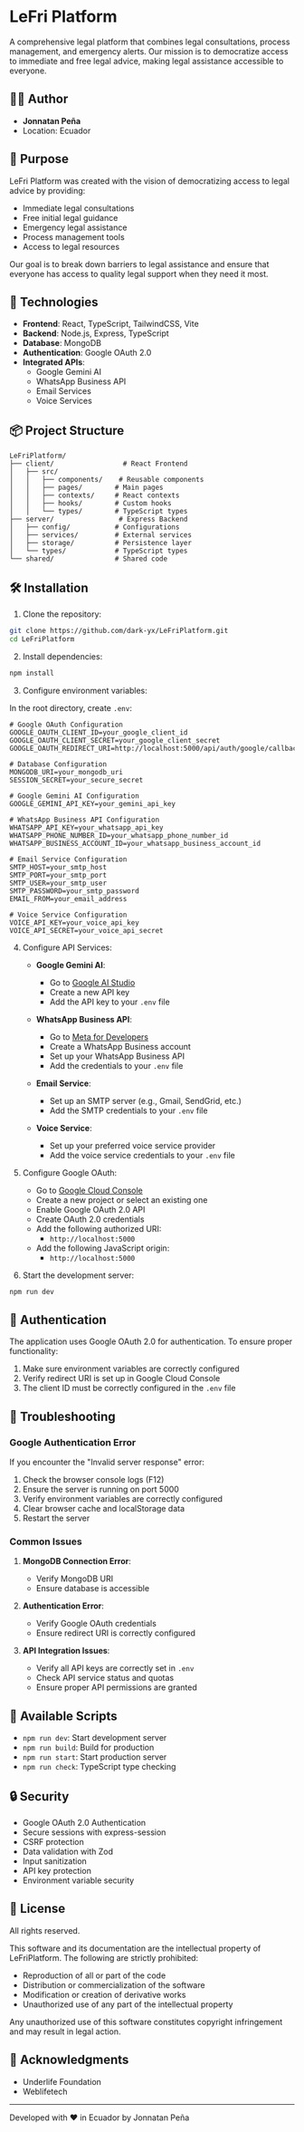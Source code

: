 # LeFri Platform

A comprehensive legal platform that combines legal consultations, process management, and emergency alerts. Our mission is to democratize access to immediate and free legal advice, making legal assistance accessible to everyone.

## 👨‍💻 Author
- **Jonnatan Peña**
- Location: Ecuador

## 🎯 Purpose

LeFri Platform was created with the vision of democratizing access to legal advice by providing:
- Immediate legal consultations
- Free initial legal guidance
- Emergency legal assistance
- Process management tools
- Access to legal resources

Our goal is to break down barriers to legal assistance and ensure that everyone has access to quality legal support when they need it most.

## 🚀 Technologies

- **Frontend**: React, TypeScript, TailwindCSS, Vite
- **Backend**: Node.js, Express, TypeScript
- **Database**: MongoDB
- **Authentication**: Google OAuth 2.0
- **Integrated APIs**: 
  - Google Gemini AI
  - WhatsApp Business API
  - Email Services
  - Voice Services

## 📦 Project Structure

```
LeFriPlatform/
├── client/                 # React Frontend
│   ├── src/
│   │   ├── components/    # Reusable components
│   │   ├── pages/        # Main pages
│   │   ├── contexts/     # React contexts
│   │   ├── hooks/        # Custom hooks
│   │   └── types/        # TypeScript types
├── server/                # Express Backend
│   ├── config/           # Configurations
│   ├── services/         # External services
│   ├── storage/          # Persistence layer
│   └── types/            # TypeScript types
└── shared/               # Shared code
```

## 🛠️ Installation

1. Clone the repository:
```bash
git clone https://github.com/dark-yx/LeFriPlatform.git
cd LeFriPlatform
```

2. Install dependencies:
```bash
npm install
```

3. Configure environment variables:

In the root directory, create `.env`:
```env
# Google OAuth Configuration
GOOGLE_OAUTH_CLIENT_ID=your_google_client_id
GOOGLE_OAUTH_CLIENT_SECRET=your_google_client_secret
GOOGLE_OAUTH_REDIRECT_URI=http://localhost:5000/api/auth/google/callback

# Database Configuration
MONGODB_URI=your_mongodb_uri
SESSION_SECRET=your_secure_secret

# Google Gemini AI Configuration
GOOGLE_GEMINI_API_KEY=your_gemini_api_key

# WhatsApp Business API Configuration
WHATSAPP_API_KEY=your_whatsapp_api_key
WHATSAPP_PHONE_NUMBER_ID=your_whatsapp_phone_number_id
WHATSAPP_BUSINESS_ACCOUNT_ID=your_whatsapp_business_account_id

# Email Service Configuration
SMTP_HOST=your_smtp_host
SMTP_PORT=your_smtp_port
SMTP_USER=your_smtp_user
SMTP_PASSWORD=your_smtp_password
EMAIL_FROM=your_email_address

# Voice Service Configuration
VOICE_API_KEY=your_voice_api_key
VOICE_API_SECRET=your_voice_api_secret
```

4. Configure API Services:
   - **Google Gemini AI**:
     - Go to [Google AI Studio](https://makersuite.google.com/app/apikey)
     - Create a new API key
     - Add the API key to your `.env` file

   - **WhatsApp Business API**:
     - Go to [Meta for Developers](https://developers.facebook.com/)
     - Create a WhatsApp Business account
     - Set up your WhatsApp Business API
     - Add the credentials to your `.env` file

   - **Email Service**:
     - Set up an SMTP server (e.g., Gmail, SendGrid, etc.)
     - Add the SMTP credentials to your `.env` file

   - **Voice Service**:
     - Set up your preferred voice service provider
     - Add the voice service credentials to your `.env` file

5. Configure Google OAuth:
   - Go to [Google Cloud Console](https://console.cloud.google.com)
   - Create a new project or select an existing one
   - Enable Google OAuth 2.0 API
   - Create OAuth 2.0 credentials
   - Add the following authorized URI:
     - `http://localhost:5000`
   - Add the following JavaScript origin:
     - `http://localhost:5000`

6. Start the development server:
```bash
npm run dev
```

## 🔑 Authentication

The application uses Google OAuth 2.0 for authentication. To ensure proper functionality:

1. Make sure environment variables are correctly configured
2. Verify redirect URI is set up in Google Cloud Console
3. The client ID must be correctly configured in the `.env` file

## 🚨 Troubleshooting

### Google Authentication Error

If you encounter the "Invalid server response" error:

1. Check the browser console logs (F12)
2. Ensure the server is running on port 5000
3. Verify environment variables are correctly configured
4. Clear browser cache and localStorage data
5. Restart the server

### Common Issues

1. **MongoDB Connection Error**:
   - Verify MongoDB URI
   - Ensure database is accessible

2. **Authentication Error**:
   - Verify Google OAuth credentials
   - Ensure redirect URI is correctly configured

3. **API Integration Issues**:
   - Verify all API keys are correctly set in `.env`
   - Check API service status and quotas
   - Ensure proper API permissions are granted

## 📝 Available Scripts

- `npm run dev`: Start development server
- `npm run build`: Build for production
- `npm run start`: Start production server
- `npm run check`: TypeScript type checking

## 🔒 Security

- Google OAuth 2.0 Authentication
- Secure sessions with express-session
- CSRF protection
- Data validation with Zod
- Input sanitization
- API key protection
- Environment variable security

## 📄 License

All rights reserved.

This software and its documentation are the intellectual property of LeFriPlatform. The following are strictly prohibited:

- Reproduction of all or part of the code
- Distribution or commercialization of the software
- Modification or creation of derivative works
- Unauthorized use of any part of the intellectual property

Any unauthorized use of this software constitutes copyright infringement and may result in legal action.

## 🙏 Acknowledgments

- Underlife Foundation
- Weblifetech

---

Developed with ❤️ in Ecuador by Jonnatan Peña
